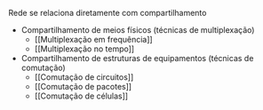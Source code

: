 Rede se relaciona diretamente com compartilhamento
- Compartilhamento de meios físicos (técnicas de multiplexação)
	- [[Multiplexação em frequência]]
	- [[Multiplexação no tempo]]
- Compartilhamento de estruturas de equipamentos (técnicas de comutação)
	- [[Comutação de circuitos]]
	- [[Comutação de pacotes]]
	- [[Comutação de células]]